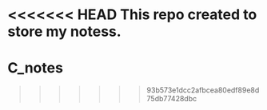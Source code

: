 <<<<<<< HEAD
This repo created to store my notess.
=======
# C_notes
>>>>>>> 93b573e1dcc2afbcea80edf89e8d75db77428dbc
